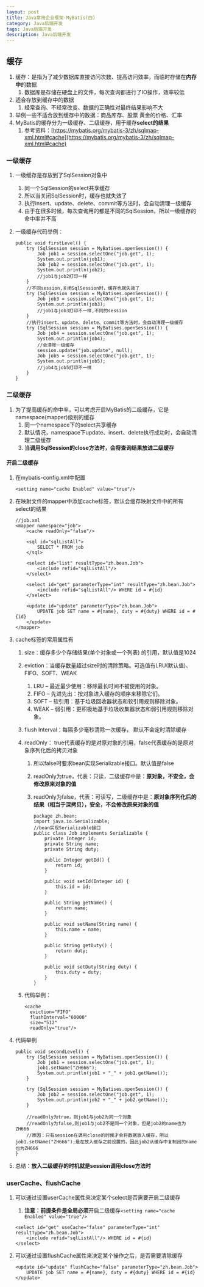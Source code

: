 ```yaml
---
layout: post
title: Java常用企业框架-MyBatis(四)
category: Java后端开发
tags: Java后端开发
description: Java后端开发
--- 
```


## 缓存
1. 缓存：是指为了减少数据库直接访问次数、提高访问效率，而临时存储在**内存中**的数据
    1. 数据库是存储在硬盘上的文件，每次查询都进行了IO操作，效率较低
2. 适合存放到缓存中的数据
    1. 经常查询、不经常改变、数据的正确性对最终结果影响不大
3. 举例一些不适合放到缓存中的数据：商品库存、股票 黄金的价格、汇率
4. MyBatis的缓存分为一级缓存、二级缓存，用于缓存**select的结果**
    1. 参考资料：[https://mybatis.org/mybatis-3/zh/sqlmap-xml.html#cache](https://mybatis.org/mybatis-3/zh/sqlmap-xml.html#cache)
    
### 一级缓存
1. 一级缓存是存放到了SqlSession对象中
    1. 同一个SqlSession的select共享缓存
    2. 所以当关闭SqlSession时，缓存也就失效了
    3. 执行insert、update、delete、commit等方法时，会自动清理一级缓存
    4. 由于在很多时候，每次查询用的都是不同的SqlSession，所以一级缓存的命中率并不高
2. 一级缓存代码举例：
    
    ```
    public void firstLevel() {
        try (SqlSession session = MyBatises.openSession()) {
            Job job1 = session.selectOne("job.get", 1);
            System.out.println(job1);
            Job job2 = session.selectOne("job.get", 1);
            System.out.println(job2);
            //job1与job2打印一样
        }
        //不同session,关闭SqlSession时，缓存也就失效了
        try (SqlSession session = MyBatises.openSession()) {
            Job job3 = session.selectOne("job.get", 1);
            System.out.println(job3);
            //job1与job3打印不一样,不同的session
        }
        //执行insert、update、delete、commit等方法时，会自动清理一级缓存
        try (SqlSession session = MyBatises.openSession()) {
            Job job4 = session.selectOne("job.get", 1);
            System.out.println(job4);
            //会清除一级缓存
            session.update("job.update", null);
            Job job5 = session.selectOne("job.get", 1);
            System.out.println(job5);
            //job4与job5打印不一样
        }
    }
    ```

### 二级缓存
1. 为了提高缓存的命中率，可以考虑开启MyBatis的二级缓存，它是namespace(mapper)级别的缓存
    1. 同一个namespace下的select共享缓存
    2. 默认情况，namespace下update、insert、delete执行成功时，会自动清理二级缓存
    3. **当调用SqlSession的close方法时，会将查询结果放进二级缓存**

#### 开启二级缓存
1. 在mybatis-config.xml中配置
    
    ```
    <setting name="cache Enabled" value="true"/>
    ```
2. 在映射文件的mapper中添加cache标签，默认会缓存映射文件中的所有select的结果
    
    ```
    //job.xml
    <mapper namespace="job">
        <cache readOnly="false"/>
    
        <sql id="sqlListAll">
            SELECT * FROM job
        </sql>
    
        <select id="list" resultType="zh.bean.Job">
            <include refid="sqlListAll"/>
        </select>
    
        <select id="get" parameterType="int" resultType="zh.bean.Job">
            <include refid="sqlListAll"/> WHERE id = #{id}
        </select>
    
        <update id="update" parameterType="zh.bean.Job">
            UPDATE job SET name = #{name}, duty = #{duty} WHERE id = #{id}
        </update>
    </mapper>
    ```
3. cache标签的常用属性有
    1. size：缓存多少个存储结果(单个对象或一个列表) 的引用，默认值是1024
    2. eviction：当缓存数量超过size时的清除策略。可选值有LRU(默认值)、FIFO、SOFT、WEAK
        1. LRU – 最近最少使用：移除最长时间不被使用的对象。
        2. FIFO – 先进先出：按对象进入缓存的顺序来移除它们。
        3. SOFT – 软引用：基于垃圾回收器状态和软引用规则移除对象。
        4. WEAK – 弱引用：更积极地基于垃圾收集器状态和弱引用规则移除对象。
    3. flush Interval：每隔多少毫秒清除一次缓存， 默认不会定时清除缓存
    4. readOnly： true代表缓存的是对原对象的引用，false代表缓存的是原对象序列化后的拷贝对象
        1. 所以false时要求bean实现Serializable接口。默认值是false
        2. readOnly为true，代表：只读，二级缓存中是：**原对象，不安全，会修改原来对象的值**
        3. readOnly为false，代表：可读写，二级缓存中是：**原对象序列化后的结果（相当于深拷贝），安全，不会修改原来对象的值**
            
            ```
            package zh.bean;
            import java.io.Serializable;
            //bean实现Serializable接口
            public class Job implements Serializable {
                private Integer id;
                private String name;
                private String duty;
            
                public Integer getId() {
                    return id;
                }
            
                public void setId(Integer id) {
                    this.id = id;
                }
            
                public String getName() {
                    return name;
                }
            
                public void setName(String name) {
                    this.name = name;
                }
            
                public String getDuty() {
                    return duty;
                }
            
                public void setDuty(String duty) {
                    this.duty = duty;
                }
            }
            ```
    
    5. 代码举例：
        ```
        <cache
          eviction="FIFO"
          flushInterval="60000"
          size="512"
          readOnly="true"/>
        ```
4. 代码举例
    
    ```
    public void secondLevel() {
        try (SqlSession session = MyBatises.openSession()) {
            Job job1 = session.selectOne("job.get", 1);
            job1.setName("ZH666");
            System.out.println(job1 + "_" + job1.getName());
        }

        try (SqlSession session = MyBatises.openSession()) {
            Job job2 = session.selectOne("job.get", 1);
            System.out.println(job2 + "_" + job2.getName());
        }

        //readOnly为true，则job1与job2为同一个对象
        //readOnly为false,则job1与job2不是同一个对象，但是job2的name也为ZH666
        //原因：只有session在调用close的时候才会将数据放入缓存，所以job1.setName("ZH666");是在放入缓存之前设置的，因此job2从缓存中复制出的name也为ZH666
    }
    ```
5. 总结：**放入二级缓存的时机就是session调用close方法时**

### userCache、flushCache
1. 可以通过设置userCache属性来决定某个select是否需要开启二级缓存
    1. **注意：**前提条件是全局**必须**开启二级缓存`<setting name="cache Enabled" value="true"/>`
    
    ```
    <select id="get" useCache="false" parameterType="int" resultType="zh.bean.Job">
        <include refid="sqlListAll"/> WHERE id = #{id}
    </select>
    ```
2. 可以通过设置flushCache属性来决定某个操作之后，是否需要清除缓存
    
    ```
    <update id="update" flushCache="false" parameterType="zh.bean.Job">
        UPDATE job SET name = #{name}, duty = #{duty} WHERE id = #{id}
    </update>
    ```


